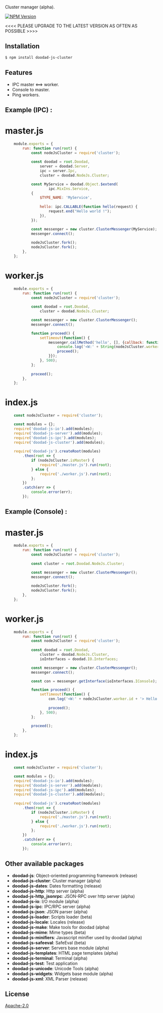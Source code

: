 Cluster manager (alpha).

[![NPM Version][npm-image]][npm-url]
 
<<<< PLEASE UPGRADE TO THE LATEST VERSION AS OFTEN AS POSSIBLE >>>>

## Installation

```bash
$ npm install doodad-js-cluster
```

## Features

  -  IPC master <==> worker.
  -  Console to master.
  -  Ping workers.

## Example (IPC) :

# master.js
```js
    module.exports = {
        run: function run(root) {
            const nodeJsCluster = require('cluster');
        
            const doodad = root.Doodad,
                server = doodad.Server,
                ipc = server.Ipc,
                cluster = doodad.NodeJs.Cluster;

            const MyService = doodad.Object.$extend(
                    ipc.MixIns.Service,
            {
                $TYPE_NAME: 'MyService',
    
                hello: ipc.CALLABLE(function hello(request) {
                    request.end("Hello world !");
                }),
            });

            const messenger = new cluster.ClusterMessenger(MyService);
            messenger.connect();
        
            nodeJsCluster.fork();
            nodeJsCluster.fork();
        },
    };
```
    
# worker.js
```js
    module.exports = {
        run: function run(root) {
            const nodeJsCluster = require('cluster');
            
            const doodad = root.Doodad,
                cluster = doodad.NodeJs.Cluster;

            const messenger = new cluster.ClusterMessenger();
            messenger.connect();

            function proceed() {
                setTimeout(function() {
                    messenger.callMethod('hello', [], {callback: function(err, result) {
                        console.log('<W:' + String(nodeJsCluster.worker.id) + '> ' + result);
                        proceed();
                    }});
                }, 500);
            };
            
            proceed();
        },
    };
```

# index.js
```js
    const nodeJsCluster = require('cluster');

	const modules = {};
	require('doodad-js-io').add(modules);
	require('doodad-js-server').add(modules);
	require('doodad-js-ipc').add(modules);
	require('doodad-js-cluster').add(modules);
	
    require('doodad-js').createRoot(modules)
		.then(root => {
			if (nodeJsCluster.isMaster) {
				require('./master.js').run(root);
			} else {
				require('./worker.js').run(root);
			};
		})
		.catch(err => {
			console.error(err);
		});
```

## Example (Console) :

# master.js
```js
	module.exports = {
		run: function run(root) {
			const nodeJsCluster = require('cluster');
			
			const cluster = root.Doodad.NodeJs.Cluster;

			const messenger = new cluster.ClusterMessenger();
			messenger.connect();
			
			nodeJsCluster.fork();
			nodeJsCluster.fork();
		},
	};
```
    
# worker.js
```js
	module.exports = {
		run: function run(root) {
			const nodeJsCluster = require('cluster');
			
			const doodad = root.Doodad,
				cluster = doodad.NodeJs.Cluster,
				ioInterfaces = doodad.IO.Interfaces;

			const messenger = new cluster.ClusterMessenger();
			messenger.connect();

			const con = messenger.getInterface(ioInterfaces.IConsole);

			function proceed() {
				setTimeout(function() {
					con.log('<W:' + nodeJsCluster.worker.id + '> Hello world !');
					
					proceed();
				}, 500);
			};
			
			proceed();
		},
	};
```

# index.js
```js
    const nodeJsCluster = require('cluster');

    const modules = {};
	require('doodad-js-io').add(modules);
	require('doodad-js-server').add(modules);
	require('doodad-js-ipc').add(modules);
	require('doodad-js-cluster').add(modules);
	
    require('doodad-js').createRoot(modules)
		.then(root => {
			if (nodeJsCluster.isMaster) {
				require('./master.js').run(root);
			} else {
				require('./worker.js').run(root);
			};
		})
		.catch(err => {
			console.error(err);
		});
```

## Other available packages

  - **doodad-js**: Object-oriented programming framework (release)
  - **doodad-js-cluster**: Cluster manager (alpha)
  - **doodad-js-dates**: Dates formatting (release)
  - **doodad-js-http**: Http server (alpha)
  - **doodad-js-http_jsonrpc**: JSON-RPC over http server (alpha)
  - **doodad-js-io**: I/O module (alpha)
  - **doodad-js-ipc**: IPC/RPC server (alpha)
  - **doodad-js-json**: JSON parser (alpha)
  - **doodad-js-loader**: Scripts loader (beta)
  - **doodad-js-locale**: Locales (release)
  - **doodad-js-make**: Make tools for doodad (alpha)
  - **doodad-js-mime**: Mime types (beta)
  - **doodad-js-minifiers**: Javascript minifier used by doodad (alpha)
  - **doodad-js-safeeval**: SafeEval (beta)
  - **doodad-js-server**: Servers base module (alpha)
  - **doodad-js-templates**: HTML page templates (alpha)
  - **doodad-js-terminal**: Terminal (alpha)
  - **doodad-js-test**: Test application
  - **doodad-js-unicode**: Unicode Tools (alpha)
  - **doodad-js-widgets**: Widgets base module (alpha)
  - **doodad-js-xml**: XML Parser (release)
  
## License

  [Apache-2.0][license-url]

[npm-image]: https://img.shields.io/npm/v/doodad-js-cluster.svg
[npm-url]: https://npmjs.org/package/doodad-js-cluster
[license-url]: http://opensource.org/licenses/Apache-2.0